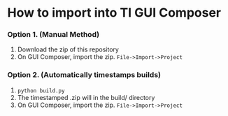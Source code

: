 # How to import into TI GUI Composer

### Option 1. (Manual Method)
1. Download the zip of this repository
2. On GUI Composer, import the zip. `File->Import->Project`

### Option 2. (Automatically timestamps builds)
1. `python build.py `
2. The timestamped .zip will in the build/ directory 
3. On GUI Composer, import the zip. `File->Import->Project`
